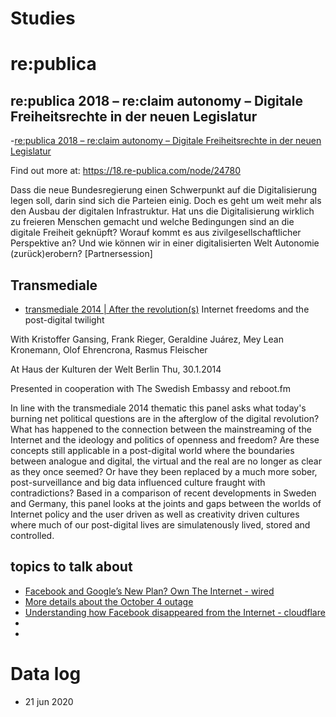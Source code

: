 
# Studies 

# re:publica 

## re:publica 2018 – re:claim autonomy – Digitale Freiheitsrechte in der neuen Legislatur
-[re:publica 2018 – re:claim autonomy – Digitale Freiheitsrechte in der neuen Legislatur](https://www.youtube.com/watch?v=Qc1Wkn1Tvys&feature=emb_title)

Find out more at: https://18.re-publica.com/node/24780

Dass die neue Bundesregierung einen Schwerpunkt auf die Digitalisierung legen soll, darin sind sich die Parteien einig. Doch es geht um weit mehr als den Ausbau der digitalen Infrastruktur. Hat uns die Digitalisierung wirklich zu freieren Menschen gemacht und welche Bedingungen sind an die digitale Freiheit geknüpft? Worauf kommt es aus zivilgesellschaftlicher Perspektive an? Und wie können wir in einer digitalisierten Welt Autonomie (zurück)erobern?   [Partnersession]


## Transmediale

- [transmediale 2014 | After the revolution(s)](https://www.youtube.com/watch?v=UAXGV9QTrio&feature=emb_title)
Internet freedoms and the post-digital twilight

With Kristoffer Gansing, Frank Rieger, Geraldine Juárez, Mey Lean Kronemann, Olof Ehrencrona, Rasmus Fleischer

At Haus der Kulturen der Welt Berlin
Thu, 30.1.2014

Presented in cooperation with The Swedish Embassy and reboot.fm

In line with the transmediale 2014 thematic this panel asks what today's burning net political questions are in the afterglow of the digital revolution? What has happened to the connection between the mainstreaming of the Internet and the ideology and politics of openness and freedom? Are these concepts still applicable in a post-digital world where the boundaries between analogue and digital, the virtual and the real are no longer as clear as they once seemed? Or have they been replaced by a much more sober, post-surveillance and big data influenced culture fraught with contradictions? Based in a comparison of recent developments in Sweden and Germany, this panel looks at the joints and gaps between the worlds of Internet policy and the user driven as well as creativity driven cultures where much of our post-digital lives are simulatenously lived, stored and controlled.

## topics to talk about
- [Facebook and Google’s New Plan? Own The Internet - wired](https://www.wired.co.uk/article/facebook-google-subsea-cables?utm_source=Twitter&utm_medium=Social&utm_campaign=SocialFlow)
- [More details about the October 4 outage](https://engineering.fb.com/2021/10/05/networking-traffic/outage-details/)
- [Understanding how Facebook disappeared from the Internet - cloudflare](https://blog.cloudflare.com/october-2021-facebook-outage/)
- 
- 

# Data log
 - 21 jun 2020
